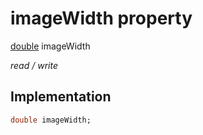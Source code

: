 


# imageWidth property






[double](https://api.flutter.dev/flutter/dart-core/double-class.html) imageWidth
  
_read / write_






## Implementation

```dart
double imageWidth;


```







